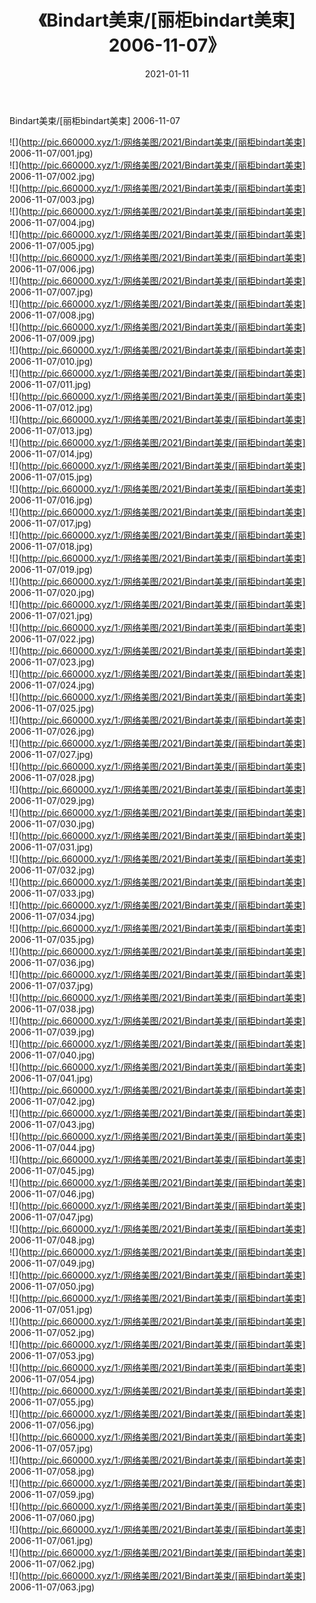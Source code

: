 ﻿---
layout: post
title:  《Bindart美束/[丽柜bindart美束] 2006-11-07》
date:   2021-01-11
img: http://pic.660000.xyz/1:/网络美图/2021/Bindart美束/[丽柜bindart美束] 2006-11-07/000.jpg
categories: [美女, 清纯, 唯美]
---

Bindart美束/[丽柜bindart美束] 2006-11-07

 ![](http://pic.660000.xyz/1:/网络美图/2021/Bindart美束/[丽柜bindart美束] 2006-11-07/001.jpg) <br>![](http://pic.660000.xyz/1:/网络美图/2021/Bindart美束/[丽柜bindart美束] 2006-11-07/002.jpg) <br>![](http://pic.660000.xyz/1:/网络美图/2021/Bindart美束/[丽柜bindart美束] 2006-11-07/003.jpg) <br>![](http://pic.660000.xyz/1:/网络美图/2021/Bindart美束/[丽柜bindart美束] 2006-11-07/004.jpg) <br>![](http://pic.660000.xyz/1:/网络美图/2021/Bindart美束/[丽柜bindart美束] 2006-11-07/005.jpg) <br>![](http://pic.660000.xyz/1:/网络美图/2021/Bindart美束/[丽柜bindart美束] 2006-11-07/006.jpg) <br>![](http://pic.660000.xyz/1:/网络美图/2021/Bindart美束/[丽柜bindart美束] 2006-11-07/007.jpg) <br>![](http://pic.660000.xyz/1:/网络美图/2021/Bindart美束/[丽柜bindart美束] 2006-11-07/008.jpg) <br>![](http://pic.660000.xyz/1:/网络美图/2021/Bindart美束/[丽柜bindart美束] 2006-11-07/009.jpg) <br>![](http://pic.660000.xyz/1:/网络美图/2021/Bindart美束/[丽柜bindart美束] 2006-11-07/010.jpg) <br>![](http://pic.660000.xyz/1:/网络美图/2021/Bindart美束/[丽柜bindart美束] 2006-11-07/011.jpg) <br>![](http://pic.660000.xyz/1:/网络美图/2021/Bindart美束/[丽柜bindart美束] 2006-11-07/012.jpg) <br>![](http://pic.660000.xyz/1:/网络美图/2021/Bindart美束/[丽柜bindart美束] 2006-11-07/013.jpg) <br>![](http://pic.660000.xyz/1:/网络美图/2021/Bindart美束/[丽柜bindart美束] 2006-11-07/014.jpg) <br>![](http://pic.660000.xyz/1:/网络美图/2021/Bindart美束/[丽柜bindart美束] 2006-11-07/015.jpg) <br>![](http://pic.660000.xyz/1:/网络美图/2021/Bindart美束/[丽柜bindart美束] 2006-11-07/016.jpg) <br>![](http://pic.660000.xyz/1:/网络美图/2021/Bindart美束/[丽柜bindart美束] 2006-11-07/017.jpg) <br>![](http://pic.660000.xyz/1:/网络美图/2021/Bindart美束/[丽柜bindart美束] 2006-11-07/018.jpg) <br>![](http://pic.660000.xyz/1:/网络美图/2021/Bindart美束/[丽柜bindart美束] 2006-11-07/019.jpg) <br>![](http://pic.660000.xyz/1:/网络美图/2021/Bindart美束/[丽柜bindart美束] 2006-11-07/020.jpg) <br>![](http://pic.660000.xyz/1:/网络美图/2021/Bindart美束/[丽柜bindart美束] 2006-11-07/021.jpg) <br>![](http://pic.660000.xyz/1:/网络美图/2021/Bindart美束/[丽柜bindart美束] 2006-11-07/022.jpg) <br>![](http://pic.660000.xyz/1:/网络美图/2021/Bindart美束/[丽柜bindart美束] 2006-11-07/023.jpg) <br>![](http://pic.660000.xyz/1:/网络美图/2021/Bindart美束/[丽柜bindart美束] 2006-11-07/024.jpg) <br>![](http://pic.660000.xyz/1:/网络美图/2021/Bindart美束/[丽柜bindart美束] 2006-11-07/025.jpg) <br>![](http://pic.660000.xyz/1:/网络美图/2021/Bindart美束/[丽柜bindart美束] 2006-11-07/026.jpg) <br>![](http://pic.660000.xyz/1:/网络美图/2021/Bindart美束/[丽柜bindart美束] 2006-11-07/027.jpg) <br>![](http://pic.660000.xyz/1:/网络美图/2021/Bindart美束/[丽柜bindart美束] 2006-11-07/028.jpg) <br>![](http://pic.660000.xyz/1:/网络美图/2021/Bindart美束/[丽柜bindart美束] 2006-11-07/029.jpg) <br>![](http://pic.660000.xyz/1:/网络美图/2021/Bindart美束/[丽柜bindart美束] 2006-11-07/030.jpg) <br>![](http://pic.660000.xyz/1:/网络美图/2021/Bindart美束/[丽柜bindart美束] 2006-11-07/031.jpg) <br>![](http://pic.660000.xyz/1:/网络美图/2021/Bindart美束/[丽柜bindart美束] 2006-11-07/032.jpg) <br>![](http://pic.660000.xyz/1:/网络美图/2021/Bindart美束/[丽柜bindart美束] 2006-11-07/033.jpg) <br>![](http://pic.660000.xyz/1:/网络美图/2021/Bindart美束/[丽柜bindart美束] 2006-11-07/034.jpg) <br>![](http://pic.660000.xyz/1:/网络美图/2021/Bindart美束/[丽柜bindart美束] 2006-11-07/035.jpg) <br>![](http://pic.660000.xyz/1:/网络美图/2021/Bindart美束/[丽柜bindart美束] 2006-11-07/036.jpg) <br>![](http://pic.660000.xyz/1:/网络美图/2021/Bindart美束/[丽柜bindart美束] 2006-11-07/037.jpg) <br>![](http://pic.660000.xyz/1:/网络美图/2021/Bindart美束/[丽柜bindart美束] 2006-11-07/038.jpg) <br>![](http://pic.660000.xyz/1:/网络美图/2021/Bindart美束/[丽柜bindart美束] 2006-11-07/039.jpg) <br>![](http://pic.660000.xyz/1:/网络美图/2021/Bindart美束/[丽柜bindart美束] 2006-11-07/040.jpg) <br>![](http://pic.660000.xyz/1:/网络美图/2021/Bindart美束/[丽柜bindart美束] 2006-11-07/041.jpg) <br>![](http://pic.660000.xyz/1:/网络美图/2021/Bindart美束/[丽柜bindart美束] 2006-11-07/042.jpg) <br>![](http://pic.660000.xyz/1:/网络美图/2021/Bindart美束/[丽柜bindart美束] 2006-11-07/043.jpg) <br>![](http://pic.660000.xyz/1:/网络美图/2021/Bindart美束/[丽柜bindart美束] 2006-11-07/044.jpg) <br>![](http://pic.660000.xyz/1:/网络美图/2021/Bindart美束/[丽柜bindart美束] 2006-11-07/045.jpg) <br>![](http://pic.660000.xyz/1:/网络美图/2021/Bindart美束/[丽柜bindart美束] 2006-11-07/046.jpg) <br>![](http://pic.660000.xyz/1:/网络美图/2021/Bindart美束/[丽柜bindart美束] 2006-11-07/047.jpg) <br>![](http://pic.660000.xyz/1:/网络美图/2021/Bindart美束/[丽柜bindart美束] 2006-11-07/048.jpg) <br>![](http://pic.660000.xyz/1:/网络美图/2021/Bindart美束/[丽柜bindart美束] 2006-11-07/049.jpg) <br>![](http://pic.660000.xyz/1:/网络美图/2021/Bindart美束/[丽柜bindart美束] 2006-11-07/050.jpg) <br>![](http://pic.660000.xyz/1:/网络美图/2021/Bindart美束/[丽柜bindart美束] 2006-11-07/051.jpg) <br>![](http://pic.660000.xyz/1:/网络美图/2021/Bindart美束/[丽柜bindart美束] 2006-11-07/052.jpg) <br>![](http://pic.660000.xyz/1:/网络美图/2021/Bindart美束/[丽柜bindart美束] 2006-11-07/053.jpg) <br>![](http://pic.660000.xyz/1:/网络美图/2021/Bindart美束/[丽柜bindart美束] 2006-11-07/054.jpg) <br>![](http://pic.660000.xyz/1:/网络美图/2021/Bindart美束/[丽柜bindart美束] 2006-11-07/055.jpg) <br>![](http://pic.660000.xyz/1:/网络美图/2021/Bindart美束/[丽柜bindart美束] 2006-11-07/056.jpg) <br>![](http://pic.660000.xyz/1:/网络美图/2021/Bindart美束/[丽柜bindart美束] 2006-11-07/057.jpg) <br>![](http://pic.660000.xyz/1:/网络美图/2021/Bindart美束/[丽柜bindart美束] 2006-11-07/058.jpg) <br>![](http://pic.660000.xyz/1:/网络美图/2021/Bindart美束/[丽柜bindart美束] 2006-11-07/059.jpg) <br>![](http://pic.660000.xyz/1:/网络美图/2021/Bindart美束/[丽柜bindart美束] 2006-11-07/060.jpg) <br>![](http://pic.660000.xyz/1:/网络美图/2021/Bindart美束/[丽柜bindart美束] 2006-11-07/061.jpg) <br>![](http://pic.660000.xyz/1:/网络美图/2021/Bindart美束/[丽柜bindart美束] 2006-11-07/062.jpg) <br>![](http://pic.660000.xyz/1:/网络美图/2021/Bindart美束/[丽柜bindart美束] 2006-11-07/063.jpg) <br>
